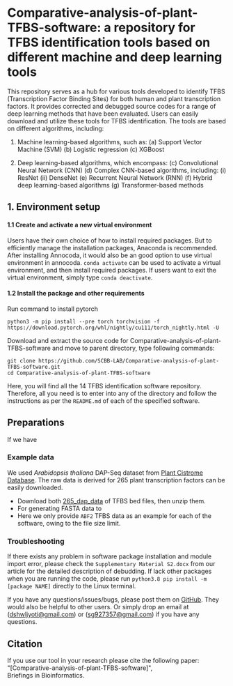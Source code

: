 # Comparative-analysis-of-plant-TFBS-software: a repository for TFBS identification tools based on different machine and deep learning tools

This repository serves as a hub for various tools developed to identify TFBS (Transcription Factor Binding Sites) for both human and plant transcription factors. It provides corrected and debugged source codes for a range of deep learning methods that have been evaluated. Users can easily download and utilize these tools for TFBS identification. The tools are based on different algorithms, including:

1. Machine learning-based algorithms, such as:
(a) Support Vector Machine (SVM)
(b) Logistic regression
(c) XGBoost

2. Deep learning-based algorithms, which encompass:
(c) Convolutional Neural Network (CNN)
(d) Complex CNN-based algorithms, including:
(i) ResNet
(ii) DenseNet
(e) Recurrent Neural Network (RNN)
(f) Hybrid deep learning-based algorithms
(g) Transformer-based methods

## 1. Environment setup

#### 1.1 Create and activate a new virtual environment

Users have their own choice of how to install required packages. But to efficiently manage the installation packages, Anaconda is recommended. After installing Annocoda, it would also be an good option to use virtual environment in annocoda. `conda activate` can be used to activate a virtual environment, and then install required packages. If users want to exit the virtual environment, simply type `conda deactivate`. 

#### 1.2 Install the package and other requirements

Run command to install pytorch

```
python3 -m pip install --pre torch torchvision -f https://download.pytorch.org/whl/nightly/cu111/torch_nightly.html -U
```
Download and extract the source code for Comparative-analysis-of-plant-TFBS-software and move to parent directory, type following commands:

```
git clone https://github.com/SCBB-LAB/Comparative-analysis-of-plant-TFBS-software.git
cd Comparative-analysis-of-plant-TFBS-software
```
Here, you will find all the 14 TFBS identification software repository. Therefore, all you need is to enter into any of the directory and follow the instructions as per the `README.md` of each of the specified software.

## Preparations
If we have 
### Example data

We used *Arabidopsis thaliana* DAP-Seq dataset from [Plant Cistrome Database](http://neomorph.salk.edu/dap_web/pages/browse_table_aj.php). The raw data is derived for 265 plant transcription factors can be easily downloaded.
- Download both [265_dap_data](https://github.com/SCBB-LAB/Comparative-analysis-of-plant-TFBS-software/265_dap_data) of TFBS bed files, then unzip them.
- For generating FASTA data to 
- Here we only provide `ABF2` TFBS data as an example for each of the software, owing to the file size limit.

### Troubleshooting

If there exists any problem in software package installation and module import error, please check the `Supplementary Material S2.docx` from our article for the detailed description of debudding.
If lack other packages when you are running the code, please run `python3.8 pip install -m [package NAME]` directly to the Linux terminal.

If you have any questions/issues/bugs, please post them on [GitHub](https://github.com/SCBB-LAB/Comparative-analysis-of-plant-TFBS-software/issues). They would also be helpful to other users. Or simply drop an email at (dshwljyoti@gmail.com) or (sg927357@gmail.com) if you have any questions.
## Citation
If you use our tool in your research please cite the following paper:</br>
"[Comparative-analysis-of-plant-TFBS-software]",<br/>
Briefings in Bioinformatics.

